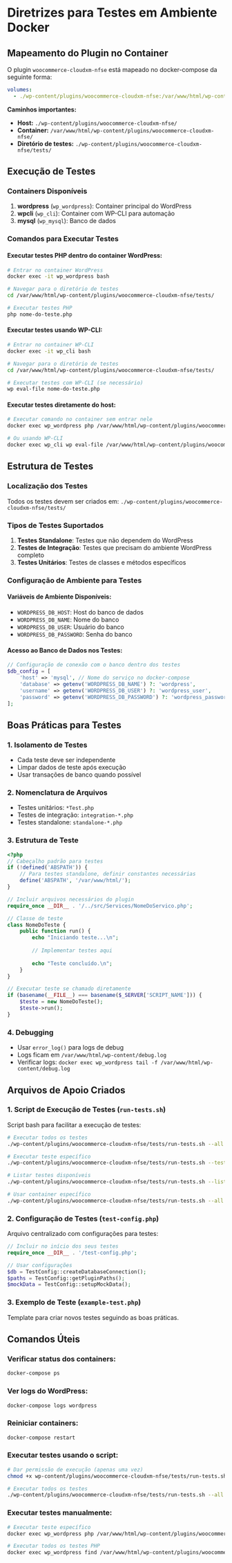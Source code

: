 # Diretrizes para Testes em Ambiente Docker

## Mapeamento do Plugin no Container

O plugin `woocommerce-cloudxm-nfse` está mapeado no docker-compose da seguinte forma:

```yaml
volumes:
  - ./wp-content/plugins/woocommerce-cloudxm-nfse:/var/www/html/wp-content/plugins/woocommerce-cloudxm-nfse
```

**Caminhos importantes:**
- **Host:** `./wp-content/plugins/woocommerce-cloudxm-nfse/`
- **Container:** `/var/www/html/wp-content/plugins/woocommerce-cloudxm-nfse/`
- **Diretório de testes:** `./wp-content/plugins/woocommerce-cloudxm-nfse/tests/`

## Execução de Testes

### Containers Disponíveis

1. **wordpress** (`wp_wordpress`): Container principal do WordPress
2. **wpcli** (`wp_cli`): Container com WP-CLI para automação
3. **mysql** (`wp_mysql`): Banco de dados

### Comandos para Executar Testes

#### Executar testes PHP dentro do container WordPress:
```bash
# Entrar no container WordPress
docker exec -it wp_wordpress bash

# Navegar para o diretório de testes
cd /var/www/html/wp-content/plugins/woocommerce-cloudxm-nfse/tests/

# Executar testes PHP
php nome-do-teste.php
```

#### Executar testes usando WP-CLI:
```bash
# Entrar no container WP-CLI
docker exec -it wp_cli bash

# Navegar para o diretório de testes
cd /var/www/html/wp-content/plugins/woocommerce-cloudxm-nfse/tests/

# Executar testes com WP-CLI (se necessário)
wp eval-file nome-do-teste.php
```

#### Executar testes diretamente do host:
```bash
# Executar comando no container sem entrar nele
docker exec wp_wordpress php /var/www/html/wp-content/plugins/woocommerce-cloudxm-nfse/tests/nome-do-teste.php

# Ou usando WP-CLI
docker exec wp_cli wp eval-file /var/www/html/wp-content/plugins/woocommerce-cloudxm-nfse/tests/nome-do-teste.php
```

## Estrutura de Testes

### Localização dos Testes
Todos os testes devem ser criados em: `./wp-content/plugins/woocommerce-cloudxm-nfse/tests/`

### Tipos de Testes Suportados

1. **Testes Standalone**: Testes que não dependem do WordPress
2. **Testes de Integração**: Testes que precisam do ambiente WordPress completo
3. **Testes Unitários**: Testes de classes e métodos específicos

### Configuração de Ambiente para Testes

#### Variáveis de Ambiente Disponíveis:
- `WORDPRESS_DB_HOST`: Host do banco de dados
- `WORDPRESS_DB_NAME`: Nome do banco
- `WORDPRESS_DB_USER`: Usuário do banco
- `WORDPRESS_DB_PASSWORD`: Senha do banco

#### Acesso ao Banco de Dados nos Testes:
```php
// Configuração de conexão com o banco dentro dos testes
$db_config = [
    'host' => 'mysql', // Nome do serviço no docker-compose
    'database' => getenv('WORDPRESS_DB_NAME') ?: 'wordpress',
    'username' => getenv('WORDPRESS_DB_USER') ?: 'wordpress_user',
    'password' => getenv('WORDPRESS_DB_PASSWORD') ?: 'wordpress_password'
];
```

## Boas Práticas para Testes

### 1. Isolamento de Testes
- Cada teste deve ser independente
- Limpar dados de teste após execução
- Usar transações de banco quando possível

### 2. Nomenclatura de Arquivos
- Testes unitários: `*Test.php`
- Testes de integração: `integration-*.php`
- Testes standalone: `standalone-*.php`

### 3. Estrutura de Teste
```php
<?php
// Cabeçalho padrão para testes
if (!defined('ABSPATH')) {
    // Para testes standalone, definir constantes necessárias
    define('ABSPATH', '/var/www/html/');
}

// Incluir arquivos necessários do plugin
require_once __DIR__ . '/../src/Services/NomeDoServico.php';

// Classe de teste
class NomeDoTeste {
    public function run() {
        echo "Iniciando teste...\n";
        
        // Implementar testes aqui
        
        echo "Teste concluído.\n";
    }
}

// Executar teste se chamado diretamente
if (basename(__FILE__) === basename($_SERVER['SCRIPT_NAME'])) {
    $teste = new NomeDoTeste();
    $teste->run();
}
```

### 4. Debugging
- Usar `error_log()` para logs de debug
- Logs ficam em `/var/www/html/wp-content/debug.log`
- Verificar logs: `docker exec wp_wordpress tail -f /var/www/html/wp-content/debug.log`

## Arquivos de Apoio Criados

### 1. Script de Execução de Testes (`run-tests.sh`)
Script bash para facilitar a execução de testes:

```bash
# Executar todos os testes
./wp-content/plugins/woocommerce-cloudxm-nfse/tests/run-tests.sh --all

# Executar teste específico
./wp-content/plugins/woocommerce-cloudxm-nfse/tests/run-tests.sh --test IssGroupTest.php

# Listar testes disponíveis
./wp-content/plugins/woocommerce-cloudxm-nfse/tests/run-tests.sh --list

# Usar container específico
./wp-content/plugins/woocommerce-cloudxm-nfse/tests/run-tests.sh --all --container wp_cli
```

### 2. Configuração de Testes (`test-config.php`)
Arquivo centralizado com configurações para testes:

```php
// Incluir no início dos seus testes
require_once __DIR__ . '/test-config.php';

// Usar configurações
$db = TestConfig::createDatabaseConnection();
$paths = TestConfig::getPluginPaths();
$mockData = TestConfig::setupMockData();
```

### 3. Exemplo de Teste (`example-test.php`)
Template para criar novos testes seguindo as boas práticas.

## Comandos Úteis

### Verificar status dos containers:
```bash
docker-compose ps
```

### Ver logs do WordPress:
```bash
docker-compose logs wordpress
```

### Reiniciar containers:
```bash
docker-compose restart
```

### Executar testes usando o script:
```bash
# Dar permissão de execução (apenas uma vez)
chmod +x wp-content/plugins/woocommerce-cloudxm-nfse/tests/run-tests.sh

# Executar todos os testes
./wp-content/plugins/woocommerce-cloudxm-nfse/tests/run-tests.sh --all
```

### Executar testes manualmente:
```bash
# Executar teste específico
docker exec wp_wordpress php /var/www/html/wp-content/plugins/woocommerce-cloudxm-nfse/tests/example-test.php

# Executar todos os testes PHP
docker exec wp_wordpress find /var/www/html/wp-content/plugins/woocommerce-cloudxm-nfse/tests/ -name "*.php" -not -name "test-config.php" -exec php {} \;
```